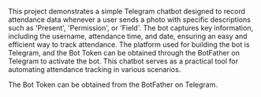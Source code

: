 This project demonstrates a simple Telegram chatbot designed to record attendance data whenever a user sends a photo with specific descriptions such as 'Present', 'Permission', or 'Field'. The bot captures key information, including the username, attendance time, and date, ensuring an easy and efficient way to track attendance. The platform used for building the bot is Telegram, and the Bot Token can be obtained through the BotFather on Telegram to activate the bot. This chatbot serves as a practical tool for automating attendance tracking in various scenarios.

The Bot Token can be obtained from the BotFather on Telegram.
